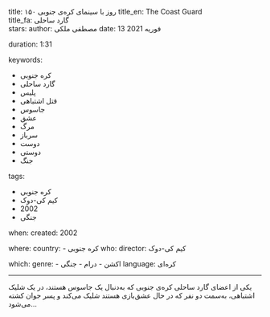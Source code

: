 
title: ۱۵۰ روز با سینمای کره‌ی جنوبی 
title_en: The Coast Guard   
title_fa: گارد ساحلی  
stars: 
author: مصطفی ملکی
date: 13 فوریه 2021

duration: 1:31

keywords:
  - کره جنوبی
  - گارد ساحلی
  - پلیس
  - قتل اشتباهی
  - جاسوس
  - عشق
  - مرگ
  - سرباز
  - دوست
  - دوستی
  - جنگ
  
tags:
  - کره جنوبی
  - کیم کی-دوک 
  - 2002
  - جنگی

when:
  created: 2002

where:
  country: 
    - کره جنوبی 
who:
  director: کیم کی-دوک

which:
  genre:
    - اکشن
    - درام
    - جنگی
  language: کره‌ای

---

یکی از اعضای گارد ساحلی کره‌ی جنوبی که به‌دنبال یک جاسوس هستند، در یک شلیک اشتباهی، به‌سمت دو نفر که در حال عشق‌بازی هستند شلیک می‌کند و پسر جوان کشته می‌شود...
